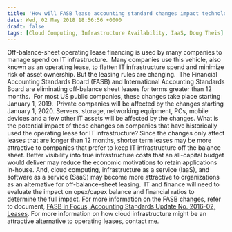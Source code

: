 ```yaml
---
title: 'How will FASB lease accounting standard changes impact technology infrastructure procurement?'
date: Wed, 02 May 2018 18:56:56 +0000
draft: false
tags: [Cloud Computing, Infrastructure Availability, IaaS, Doug Theis]
---
```


Off-balance-sheet operating lease financing is used by many companies to manage spend on IT infrastructure.  Many companies use this vehicle, also known as an operating lease, to flatten IT infrastructure spend and minimize risk of asset ownership. But the leasing rules are changing.  The Financial Accounting Standards Board (FASB) and International Accounting Standards Board are eliminating off-balance sheet leases for terms greater than 12 months.  For most US public companies, these changes take place starting January 1, 2019.  Private companies will be affected by the changes starting January 1, 2020. Servers, storage, networking equipment, PCs, mobile devices and a few other IT assets will be affected by the changes. What is the potential impact of these changes on companies that have historically used the operating lease for IT infrastructure? Since the changes only affect leases that are longer than 12 months, shorter term leases may be more attractive to companies that prefer to keep IT infrastructure off the balance sheet. Better visibility into true infrastructure costs that an all-capital budget would deliver may reduce the economic motivations to retain applications in-house. And, cloud computing, infrastructure as a service (IaaS), and software as a service (SaaS) may become more attractive to organizations as an alternative for off-balance-sheet leasing.  IT and finance will need to evaluate the impact on opex/capex balance and financial ratios to determine the full impact. For more information on the FASB changes, refer to document, [FASB in Focus, Accounting Standards Update No. 2016-02, Leases](http://www.fasb.org/cs/ContentServer?c=Document_C&cid=1176167901255&d=&pagename=FASB%2FDocument_C%2FDocumentPage). For more information on how cloud infrastructure might be an attractive alternative to operating leases, contact [me](mailto:doug.theis@expedient.com).